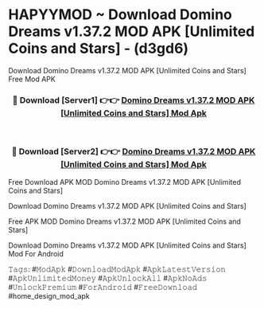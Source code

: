 # HAPYYMOD ~ Download Domino Dreams v1.37.2 MOD APK [Unlimited Coins and Stars] - (d3gd6)
Download Domino Dreams v1.37.2 MOD APK [Unlimited Coins and Stars] Free Mod APK

<div align="center">
<h3>🔴 Download [Server1] 👉👉 <a href="https://apk-comot.site?title=Domino_Dreams_v1.37.2_MOD_APK_[Unlimited_Coins_and_Stars]">Domino Dreams v1.37.2 MOD APK [Unlimited Coins and Stars] Mod Apk</a></h3><br>

<h3>🔴 Download [Server2] 👉👉 <a href="https://apk-comot.site?title=Domino_Dreams_v1.37.2_MOD_APK_[Unlimited_Coins_and_Stars]">Domino Dreams v1.37.2 MOD APK [Unlimited Coins and Stars] Mod Apk</a></h3>
</div>


Free Download APK MOD Domino Dreams v1.37.2 MOD APK [Unlimited Coins and Stars]

Download Domino Dreams v1.37.2 MOD APK [Unlimited Coins and Stars] 

Free APK MOD Domino Dreams v1.37.2 MOD APK [Unlimited Coins and Stars] 

Download Domino Dreams v1.37.2 MOD APK [Unlimited Coins and Stars] Mod For Android

𝚃𝚊𝚐𝚜: #𝙼𝚘𝚍𝙰𝚙𝚔 #𝙳𝚘𝚠𝚗𝚕𝚘𝚊𝚍𝙼𝚘𝚍𝙰𝚙𝚔 #𝙰𝚙𝚔𝙻𝚊𝚝𝚎𝚜𝚝𝚅𝚎𝚛𝚜𝚒𝚘𝚗 #𝙰𝚙𝚔𝚄𝚗𝚕𝚒𝚖𝚒𝚝𝚎𝚍𝙼𝚘𝚗𝚎𝚢 #𝙰𝚙𝚔𝚄𝚗𝚕𝚘𝚌𝚔𝙰𝚕𝚕 #𝙰𝚙𝚔𝙽𝚘𝙰𝚍𝚜 #𝚄𝚗𝚕𝚘𝚌𝚔𝙿𝚛𝚎𝚖𝚒𝚞𝚖 #𝙵𝚘𝚛𝙰𝚗𝚍𝚛𝚘𝚒𝚍 #𝙵𝚛𝚎𝚎𝙳𝚘𝚠𝚗𝚕𝚘𝚊𝚍 #home_design_mod_apk
